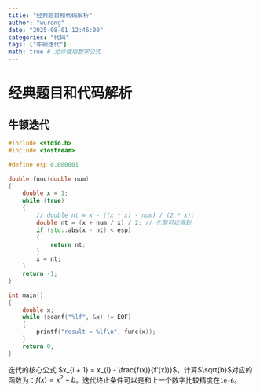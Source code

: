 ```yaml
---
title: "经典题目和代码解析"
author: "wurong"
date: "2025-08-01 12:46:00"
categories: "代码"
tags: ["牛顿迭代"]
math: true # 允许使用数学公式
---
```


# 经典题目和代码解析

## 牛顿迭代

``` cpp
#include <stdio.h>
#include <iostream>

#define esp 0.000001

double func(double num)
{
    double x = 1;
    while (true)
    {
        // double nt = x - ((x * x) - num) / (2 * x);
        double nt = (x + num / x) / 2; // 化简可以得到
        if (std::abs(x - nt) < esp)
        {
            return nt;
        }
        x = nt;
    }
    return -1;
}

int main()
{
    double x;
    while (scanf("%lf", &x) != EOF)
    {
        printf("result = %lf\n", func(x));
    }
    return 0;
}
```

迭代的核心公式 $x_{i + 1} = x_{i} - \frac{f(x)}{f'(x))}$。计算$\sqrt{b}$对应的函数为：$f(x) = x^{2} - b$。迭代终止条件可以是和上一个数字比较精度在`1e-6`。
